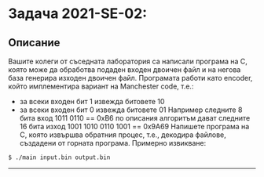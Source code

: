 # Задача 2021-SE-02: 

## Описание
Вашите колеги от съседната лаборатория са написали програма на C, която може да обработва подаден входен двоичен файл и на негова база генерира изходен двоичен файл. Програмата
работи като encoder, който имплементира вариант на Manchester code, т.е.:
- за всеки входен бит 1 извежда битовете 10
- за всеки входен бит 0 извежда битовете 01
Например следните 8 бита вход
1011 0110 == 0xB6
по описания алгоритъм дават следните 16 бита изход
1001 1010 0110 1001 == 0x9A69
Напишете програма на C, която извършва обратния процес, т.е., декодира файлове, създадени от горната програма.
Примерно извикване:
```bash
$ ./main input.bin output.bin
```
---
